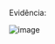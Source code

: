 Evidência: 


![image](https://user-images.githubusercontent.com/83346303/233086614-13165121-988b-4622-929d-f57638b4727a.png)
